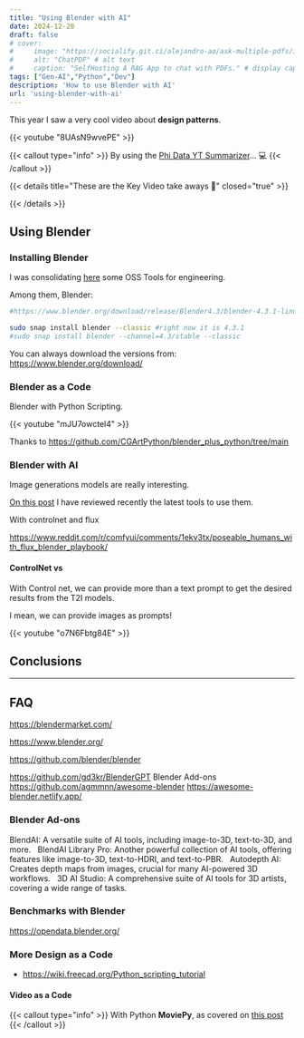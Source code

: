 ```yaml
---
title: "Using Blender with AI"
date: 2024-12-20
draft: false
# cover:
#     image: "https://socialify.git.ci/alejandro-ao/ask-multiple-pdfs/image?description=1&font=Inter&language=1&name=1&stargazers=1&theme=Auto"
#     alt: "ChatPDF" # alt text
#     caption: "SelfHosting A RAG App to chat with PDFs." # display caption under cover
tags: ["Gen-AI","Python","Dev"]
description: 'How to use Blender with AI'
url: 'using-blender-with-ai'
---
```



This year I saw a very cool video about **design patterns**.


<!-- https://www.youtube.com/watch?v=8UAsN9wvePE -->

{{< youtube "8UAsN9wvePE" >}}

{{< callout type="info" >}}
By using the [Phi Data YT Summarizer](https://jalcocert.github.io/JAlcocerT/summarize-yt-videos/)... 💻
{{< /callout >}}


{{< details title="These are the Key Video take aways 📌" closed="true" >}}



{{< /details >}}

## Using Blender

### Installing Blender

I was consolidating [here](https://jalcocert.github.io/Linux/docs/debian/foss_engineering/#blender) some OSS Tools for engineering.

Among them, Blender:

```sh
#https://www.blender.org/download/release/Blender4.3/blender-4.3.1-linux-x64.tar.xz/

sudo snap install blender --classic #right now it is 4.3.1
#sudo snap install blender --channel=4.3/stable --classic
```

You can always download the versions from: <https://www.blender.org/download/>

### Blender as a Code

Blender with Python Scripting.

{{< youtube "mJU7owctel4" >}}

Thanks to <https://github.com/CGArtPython/blender_plus_python/tree/main>

### Blender with AI

Image generations models are really interesting.

[On this post](https://jalcocert.github.io/JAlcocerT/stable-difussion-free-generation/) I have reviewed recently the latest tools to use them.

With controlnet and flux

https://www.reddit.com/r/comfyui/comments/1ekv3tx/poseable_humans_with_flux_blender_playbook/

#### ControlNet vs

With Control net, we can provide more than a text prompt to get the desired results from the T2I models.

I mean, we can provide images as prompts!


{{< youtube "o7N6Fbtg84E" >}}


## Conclusions



---

## FAQ

https://blendermarket.com/

https://www.blender.org/

https://github.com/blender/blender

https://github.com/gd3kr/BlenderGPT
Blender Add-ons 
https://github.com/agmmnn/awesome-blender
https://awesome-blender.netlify.app/

### Blender Ad-ons

BlendAI: A versatile suite of AI tools, including image-to-3D, text-to-3D, and more.   
BlendAI Library Pro: Another powerful collection of AI tools, offering features like image-to-3D, text-to-HDRI, and text-to-PBR.   
Autodepth AI: Creates depth maps from images, crucial for many AI-powered 3D workflows.   
3D AI Studio: A comprehensive suite of AI tools for 3D artists, covering a wide range of tasks.   


### Benchmarks with Blender

https://opendata.blender.org/


### More Design as a Code

* https://wiki.freecad.org/Python_scripting_tutorial


#### Video as a Code


{{< callout type="info" >}}
With Python **MoviePy**, as covered on [this post](https://jalcocert.github.io/JAlcocerT/my-youtube-ai-workflow/#quick-vlogs-as-a-code)
{{< /callout >}}


<!-- ## Animations


Python is a versatile programming language that can be used for a wide range of tasks, including creating animations. In this blog post, we will explore the different libraries available for creating animations with Python and learn how to use them to create impressive animations.



Description: Python is not just a programming language for data science or web development, but it can also be used to create stunning animations. In this blog post, we will take a deep dive into the different libraries available for creating animations with Python, such as Matplotlib, Pygame, OpenCV, and Arcade. We will explore the different features of each library and learn how to use them to create different types of animations.




### ipyvizzu
https://github.com/vizzuhq/ipyvizzu-story
https://ipyvizzu-story.vizzuhq.com/latest/
https://ipyvizzu.vizzuhq.com/latest/installation/

https://pypi.org/project/ipyvizzu-story/ -->



<!-- 
## BAADOOOO

How to use the library

<https://jckantor.github.io/CBE30338/A.03-Animation-in-Jupyter-Notebooks.html>

<https://jakevdp.github.io/blog/2012/09/05/quantum-python/>
<https://jakevdp.github.io/blog/2012/08/18/matplotlib-animation-tutorial/>
<https://jakevdp.github.io/blog/2013/02/16/animating-the-lorentz-system-in-3d/>

<https://jakevdp.github.io/blog/2012/08/18/matplotlib-animation-tutorial/> -->